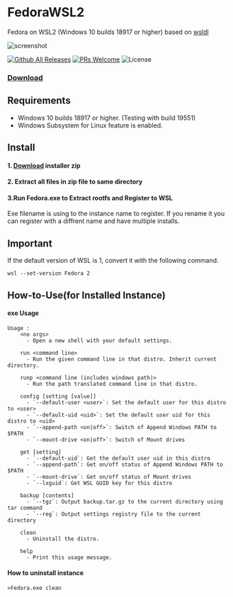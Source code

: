 # FedoraWSL2
Fedora on WSL2 (Windows 10 builds 18917 or higher)
based on [wsldl](https://github.com/yuk7/wsldl)

![screenshot](https://raw.githubusercontent.com/yosukes-dev/FedoraWSL2/master/img/screenshot.png)

[![Github All Releases](https://img.shields.io/github/downloads/yosukes-dev/FedoraWSL2/total.svg?style=flat-square)](https://github.com/yosukes-dev/FedoraWSL2/releases)
[![PRs Welcome](https://img.shields.io/badge/PRs-welcome-brightgreen.svg?style=flat-square)](http://makeapullrequest.com)
![License](https://img.shields.io/github/license/yosukes-dev/FedoraWSL2.svg?style=flat-square)

### [Download](https://github.com/yosukes-dev/FedoraWSL2/releases)


## Requirements
* Windows 10 builds 18917 or higher. (Testing with build 19551)
* Windows Subsystem for Linux feature is enabled.

## Install
#### 1. [Download](https://github.com/yosukes-dev/FedoraWSL2/releases) installer zip

#### 2. Extract all files in zip file to same directory

#### 3.Run Fedora.exe to Extract rootfs and Register to WSL
Exe filename is using to the instance name to register.
If you rename it you can register with a diffrent name and have multiple installs.

## Important
If the default version of WSL is 1, convert it with the following command.
```dos
wsl --set-version Fedora 2
```

## How-to-Use(for Installed Instance)
#### exe Usage
```dos
Usage :
    <no args>
      - Open a new shell with your default settings.

    run <command line>
      - Run the given command line in that distro. Inherit current directory.

    runp <command line (includes windows path)>
      - Run the path translated command line in that distro.

    config [setting [value]]
      - `--default-user <user>`: Set the default user for this distro to <user>
      - `--default-uid <uid>`: Set the default user uid for this distro to <uid>
      - `--append-path <on|off>`: Switch of Append Windows PATH to $PATH
      - `--mount-drive <on|off>`: Switch of Mount drives

    get [setting]
      - `--default-uid`: Get the default user uid in this distro
      - `--append-path`: Get on/off status of Append Windows PATH to $PATH
      - `--mount-drive`: Get on/off status of Mount drives
      - `--lxguid`: Get WSL GUID key for this distro

    backup [contents]
      - `--tgz`: Output backup.tar.gz to the current directory using tar command
      - `--reg`: Output settings registry file to the current directory

    clean
      - Uninstall the distro.

    help
      - Print this usage message.
```


#### How to uninstall instance
```dos
>Fedora.exe clean

```
